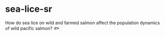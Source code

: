 # sea-lice-sr
How do sea lice on wild and farmed salmon affect the population dynamics of wild pacific salmon? :fish:
